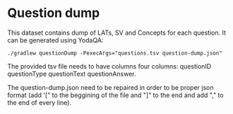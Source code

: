 Question dump
=============

This dataset contains dump of LATs, SV and Concepts for each question. It can be generated using YodaQA:

	./gradlew questionDump -PexecArgs="questions.tsv question-dump.json"

The provided tsv file needs to have columns four columns: questionID questionType questionText questionAnswer.

The question-dump.json need to be repaired in order to be proper json format (add '[" to the beggining
of the file and "]" to the end and add "," to the end of every line).
